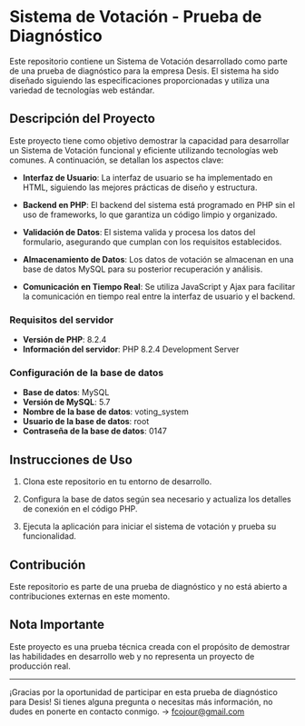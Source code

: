 # Sistema de Votación - Prueba de Diagnóstico

Este repositorio contiene un Sistema de Votación desarrollado como parte de una prueba de diagnóstico para la empresa Desis. El sistema ha sido diseñado siguiendo las especificaciones proporcionadas y utiliza una variedad de tecnologías web estándar.

## Descripción del Proyecto

Este proyecto tiene como objetivo demostrar la capacidad para desarrollar un Sistema de Votación funcional y eficiente utilizando tecnologías web comunes. A continuación, se detallan los aspectos clave:

- **Interfaz de Usuario**: La interfaz de usuario se ha implementado en HTML, siguiendo las mejores prácticas de diseño y estructura.

- **Backend en PHP**: El backend del sistema está programado en PHP sin el uso de frameworks, lo que garantiza un código limpio y organizado.

- **Validación de Datos**: El sistema valida y procesa los datos del formulario, asegurando que cumplan con los requisitos establecidos.

- **Almacenamiento de Datos**: Los datos de votación se almacenan en una base de datos MySQL para su posterior recuperación y análisis.

- **Comunicación en Tiempo Real**: Se utiliza JavaScript y Ajax para facilitar la comunicación en tiempo real entre la interfaz de usuario y el backend.

### Requisitos del servidor

- **Versión de PHP**: 8.2.4
- **Información del servidor**: PHP 8.2.4 Development Server

### Configuración de la base de datos

- **Base de datos**: MySQL
- **Versión de MySQL**: 5.7
- **Nombre de la base de datos**: voting_system
- **Usuario de la base de datos**: root
- **Contraseña de la base de datos**: 0147

## Instrucciones de Uso

1. Clona este repositorio en tu entorno de desarrollo.

2. Configura la base de datos según sea necesario y actualiza los detalles de conexión en el código PHP.

3. Ejecuta la aplicación para iniciar el sistema de votación y prueba su funcionalidad.

## Contribución

Este repositorio es parte de una prueba de diagnóstico y no está abierto a contribuciones externas en este momento.

## Nota Importante

Este proyecto es una prueba técnica creada con el propósito de demostrar las habilidades en desarrollo web y no representa un proyecto de producción real.

---

¡Gracias por la oportunidad de participar en esta prueba de diagnóstico para Desis! Si tienes alguna pregunta o necesitas más información, no dudes en ponerte en contacto conmigo. -> fcojour@gmail.com